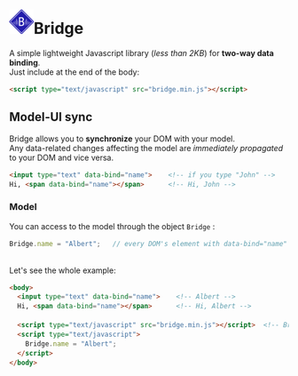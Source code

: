 # <img src="https://raw.githubusercontent.com/Marcotrombino/Bridge/master/logo.png">Bridge
A simple lightweight Javascript library (<i>less than 2KB</i>) for <b>two-way data binding</b>.
<br>Just include at the end of the body:
```html
<script type="text/javascript" src="bridge.min.js"></script>
```
## Model-UI sync
Bridge allows you to <b>synchronize</b> your DOM with your model. <br>
Any data-related changes affecting the model are <i>immediately propagated</i> to your DOM and vice versa.
```html
<input type="text" data-bind="name">    <!-- if you type "John" -->
Hi, <span data-bind="name"></span>      <!-- Hi, John -->
```
### Model
You can access to the model through the object ```Bridge``` :
```js
Bridge.name = "Albert";   // every DOM's element with data-bind="name" will be updated
```
<br>Let's see the whole example:
```html
<body>
  <input type="text" data-bind="name">    <!-- Albert -->
  Hi, <span data-bind="name"></span>      <!-- Hi, Albert -->

  <script type="text/javascript" src="bridge.min.js"></script>  <!-- Bridge library -->
  <script type="text/javascript">
    Bridge.name = "Albert";   
  </script>
</body>
```
